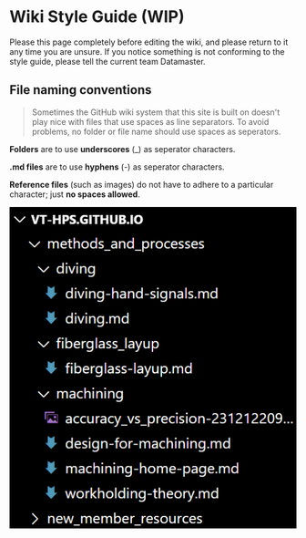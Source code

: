 # Wiki Style Guide (WIP)
Please this page completely before editing the wiki, and please return to it any time you are unsure. If you notice something is not conforming to the style guide, please tell the current team Datamaster.

## File naming conventions
>Sometimes the GitHub wiki system that this site is built on doesn't play nice with files that use spaces as line separators. To avoid problems, no folder or file name should use spaces as seperators.

**Folders** are to use **underscores** (_) as seperator characters.

**.md files** are to use **hyphens** (-) as seperator characters.

**Reference files** (such as images) do not have to adhere to a particular character; just **no spaces allowed**.

![example of folder and file naming convention](file-naming-example.png)


